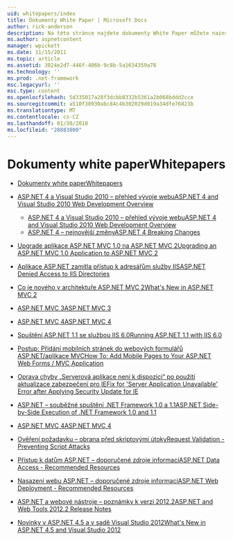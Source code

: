 ```yaml
---
uid: whitepapers/index
title: Dokumenty White Paper | Microsoft Docs
author: rick-anderson
description: Na této stránce najdete dokumenty White Paper můžete nainstalovat a nakonfigurovat ASP.NET a při pro psaní zabezpečené, rychlé a flexibilní aplikací ASP.NET.
ms.author: aspnetcontent
manager: wpickett
ms.date: 11/15/2011
ms.topic: article
ms.assetid: 3824e2d7-446f-406b-9c8b-5a1634359a78
ms.technology: ''
ms.prod: .net-framework
msc.legacyurl: ''
msc.type: content
ms.openlocfilehash: 5d335017a28f3dcbb8332b5361a2b068bddd2cce
ms.sourcegitcommit: a510f38930abc84c4b302029d019a34dfe76823b
ms.translationtype: MT
ms.contentlocale: cs-CZ
ms.lasthandoff: 01/30/2018
ms.locfileid: "28883800"
---
```

<a name="whitepapers"></a><span data-ttu-id="e2d37-103">Dokumenty white paper</span><span class="sxs-lookup"><span data-stu-id="e2d37-103">Whitepapers</span></span>
====================
- [<span data-ttu-id="e2d37-104">Dokumenty white paper</span><span class="sxs-lookup"><span data-stu-id="e2d37-104">Whitepapers</span></span>](overview.md)
- [<span data-ttu-id="e2d37-105">ASP.NET 4 a Visual Studio 2010 – přehled vývoje webu</span><span class="sxs-lookup"><span data-stu-id="e2d37-105">ASP.NET 4 and Visual Studio 2010 Web Development Overview</span></span>](aspnet4/index.md)

    - [<span data-ttu-id="e2d37-106">ASP.NET 4 a Visual Studio 2010 – přehled vývoje webu</span><span class="sxs-lookup"><span data-stu-id="e2d37-106">ASP.NET 4 and Visual Studio 2010 Web Development Overview</span></span>](aspnet4/overview.md)
    - [<span data-ttu-id="e2d37-107">ASP.NET 4 – nejnovější změny</span><span class="sxs-lookup"><span data-stu-id="e2d37-107">ASP.NET 4 Breaking Changes</span></span>](aspnet4/breaking-changes.md)
- [<span data-ttu-id="e2d37-108">Upgrade aplikace ASP.NET MVC 1.0 na ASP.NET MVC 2</span><span class="sxs-lookup"><span data-stu-id="e2d37-108">Upgrading an ASP.NET MVC 1.0 Application to ASP.NET MVC 2</span></span>](aspnet-mvc2-upgrade-notes.md)
- [<span data-ttu-id="e2d37-109">Aplikace ASP.NET zamítla přístup k adresářům služby IIS</span><span class="sxs-lookup"><span data-stu-id="e2d37-109">ASP.NET Denied Access to IIS Directories</span></span>](denied-access-to-iis-directories.md)
- [<span data-ttu-id="e2d37-110">Co je nového v architektuře ASP.NET MVC 2</span><span class="sxs-lookup"><span data-stu-id="e2d37-110">What's New in ASP.NET MVC 2</span></span>](what-is-new-in-aspnet-mvc.md)
- [<span data-ttu-id="e2d37-111">ASP.NET MVC 3</span><span class="sxs-lookup"><span data-stu-id="e2d37-111">ASP.NET MVC 3</span></span>](mvc3-release-notes.md)
- [<span data-ttu-id="e2d37-112">ASP.NET MVC 4</span><span class="sxs-lookup"><span data-stu-id="e2d37-112">ASP.NET MVC 4</span></span>](mvc4-beta-release-notes.md)
- [<span data-ttu-id="e2d37-113">Spuštění ASP.NET 1.1 se službou IIS 6.0</span><span class="sxs-lookup"><span data-stu-id="e2d37-113">Running ASP.NET 1.1 with IIS 6.0</span></span>](aspnet-and-iis6.md)
- [<span data-ttu-id="e2d37-114">Postup: Přidání mobilních stránek do webových formulářů ASP.NET/aplikace MVC</span><span class="sxs-lookup"><span data-stu-id="e2d37-114">How To: Add Mobile Pages to Your ASP.NET Web Forms / MVC Application</span></span>](add-mobile-pages-to-your-aspnet-web-forms-mvc-application.md)
- [<span data-ttu-id="e2d37-115">Oprava chyby „Serverová aplikace není k dispozici“ po použití aktualizace zabezpečení pro IE</span><span class="sxs-lookup"><span data-stu-id="e2d37-115">Fix for 'Server Application Unavailable' Error after Applying Security Update for IE</span></span>](ms03-32-issue.md)
- [<span data-ttu-id="e2d37-116">ASP.NET – souběžné spuštění .NET Framework 1.0 a 1.1</span><span class="sxs-lookup"><span data-stu-id="e2d37-116">ASP.NET Side-by-Side Execution of .NET Framework 1.0 and 1.1</span></span>](side-by-side-with-10.md)
- [<span data-ttu-id="e2d37-117">ASP.NET MVC 4</span><span class="sxs-lookup"><span data-stu-id="e2d37-117">ASP.NET MVC 4</span></span>](mvc4-release-notes.md)
- [<span data-ttu-id="e2d37-118">Ověření požadavku – obrana před skriptovými útoky</span><span class="sxs-lookup"><span data-stu-id="e2d37-118">Request Validation - Preventing Script Attacks</span></span>](request-validation.md)
- [<span data-ttu-id="e2d37-119">Přístup k datům ASP.NET – doporučené zdroje informací</span><span class="sxs-lookup"><span data-stu-id="e2d37-119">ASP.NET Data Access - Recommended Resources</span></span>](aspnet-data-access-content-map.md)
- [<span data-ttu-id="e2d37-120">Nasazení webu ASP.NET – doporučené zdroje informací</span><span class="sxs-lookup"><span data-stu-id="e2d37-120">ASP.NET Web Deployment - Recommended Resources</span></span>](aspnet-web-deployment-content-map.md)
- [<span data-ttu-id="e2d37-121">ASP.NET a webové nástroje – poznámky k verzi 2012.2</span><span class="sxs-lookup"><span data-stu-id="e2d37-121">ASP.NET and Web Tools 2012.2 Release Notes</span></span>](aspnet-and-web-tools-20122-release-notes.md)
- [<span data-ttu-id="e2d37-122">Novinky v ASP.NET 4.5 a v sadě Visual Studio 2012</span><span class="sxs-lookup"><span data-stu-id="e2d37-122">What's New in ASP.NET 4.5 and Visual Studio 2012</span></span>](whats-new-in-aspnet-45-and-visual-studio-2012.md)
